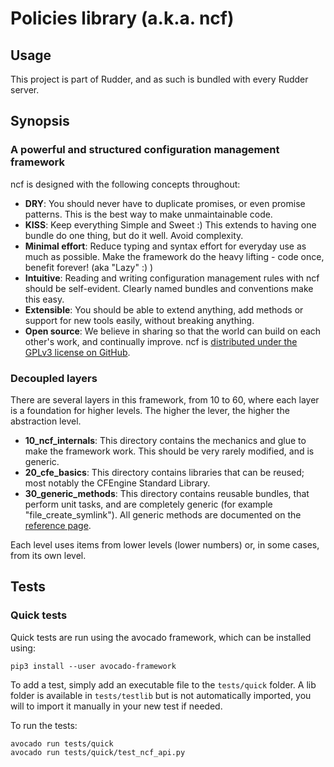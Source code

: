 # Policies library (a.k.a. ncf)

## Usage

This project is part of Rudder, and as such is bundled with every Rudder server.

## Synopsis

### A powerful and structured configuration management framework

ncf is designed with the following concepts throughout:

  - __DRY__: You should never have to duplicate promises, or even promise patterns. This is the best way to make unmaintainable code.
  - __KISS__: Keep everything Simple and Sweet :) This extends to having one bundle do one thing, but do it well. Avoid complexity.
  - __Minimal effort__: Reduce typing and syntax effort for everyday use as much as possible. Make the framework do the heavy lifting - code once, benefit forever! (aka "Lazy" :) )
  - __Intuitive__: Reading and writing configuration management rules with ncf should be self-evident. Clearly named bundles and conventions make this easy.
  - __Extensible__: You should be able to extend anything, add methods or support for new tools easily, without breaking anything.
  - __Open source__: We believe in sharing so that the world can build on each other's work, and continually improve. ncf is [distributed under the GPLv3 license on GitHub](https://github.com/normation/ncf/).

### Decoupled layers

There are several layers in this framework, from 10 to 60, where each layer is a foundation for higher levels. The higher the lever, the higher the abstraction level.

  - __10_ncf_internals__: This directory contains the mechanics and glue to make the framework work. This should be very rarely modified, and is generic.
  - __20_cfe_basics__: This directory contains libraries that can be reused; most notably the CFEngine Standard Library.
  - __30_generic_methods__: This directory contains reusable bundles, that perform unit tasks, and are completely generic (for example "file_create_symlink"). All generic methods are documented on the [reference page](https://docs.rudder.io/reference/current/reference/generic_methods.html).

Each level uses items from lower levels (lower numbers) or, in some cases, from its own level.

## Tests

### Quick tests

Quick tests are run using the avocado framework, which can be installed using:

    pip3 install --user avocado-framework

To add a test, simply add an executable file to the `tests/quick` folder. A lib folder is available in `tests/testlib` but is not
automatically imported, you will to import it manually in your new test if needed.

To run the tests:

    avocado run tests/quick
    avocado run tests/quick/test_ncf_api.py
